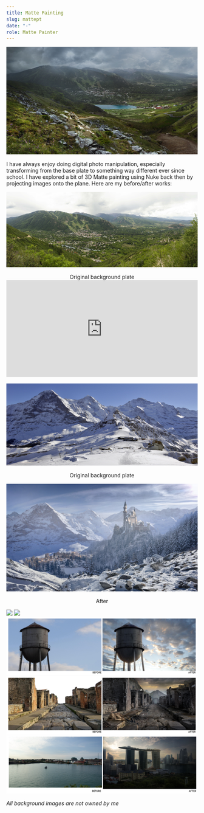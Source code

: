 ```yaml
---
title: Matte Painting
slug: mattept
date: "-"
role: Matte Painter
---
```

![](mp.jpg)

I have always enjoy doing digital photo manipulation, especially transforming from the base plate to something way different ever since school. I have explored a bit of 3D Matte painting using Nuke back then by projecting images onto the plane. Here are my before/after works:

![](bg.jpg)
<center>Original background plate</center> 

<center><iframe src="https://player.vimeo.com/video/200559010" width="100%" height="255" frameborder="0" allow="autoplay; fullscreen" allowfullscreen></iframe></center>

![](./original.jpg)
<center>Original background plate</center> 

![](./mp1.jpg)
<center>After</center>

![](./001.jpg)
![](./002.jpg)
![](./003.jpg)
![](./004.jpg)
![](./005.jpg)

*All background images are not owned by me*